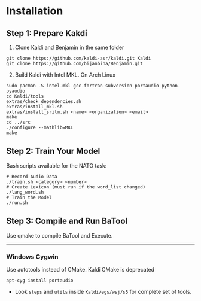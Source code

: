 # Installation

## Step 1: Prepare Kakdi
1. Clone Kaldi and Benjamin in the same folder

```
git clone https://github.com/kaldi-asr/kaldi.git Kaldi
git clone https://github.com/bijanbina/Benjamin.git
```

2. Build Kaldi with Intel MKL. On Arch Linux

```
sudo pacman -S intel-mkl gcc-fortran subversion portaudio python-pyaudio
cd Kaldi/tools
extras/check_dependencies.sh
extras/install_mkl.sh
extras/install_srilm.sh <name> <organization> <email>
make
cd ../src
./configure --mathlib=MKL
make
```

## Step 2: Train Your Model

Bash scripts available for the NATO task:

```
# Record Audio Data
./train.sh <category> <number>
# Create Lexicon (must run if the word_list changed)
./lang_word.sh
# Train the Model
./run.sh
```

## Step 3: Compile and Run BaTool

Use qmake to compile BaTool and Execute.

----------

### Windows Cygwin
Use autotools instead of CMake. Kaldi CMake is deprecated

```
apt-cyg install portaudio
```

* Look `steps` and `utils` inside `Kaldi/egs/wsj/s5` for complete set of tools.
